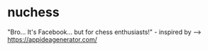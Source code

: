 # nuchess
"Bro... It's Facebook... but for chess enthusiasts!" - inspired by --> https://appideagenerator.com/
